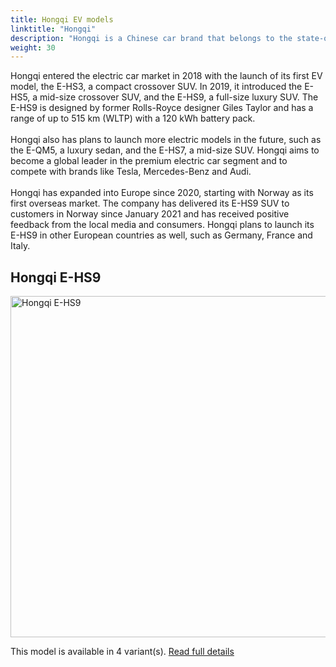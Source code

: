 ```yaml
---
title: Hongqi EV models
linktitle: "Hongqi"
description: "Hongqi is a Chinese car brand that belongs to the state-owned FAW Group. The name means Red Flag and it is a symbol of the Communist Party of China. Hongqi was founded in 1958 and is known for making luxury cars for the Chinese government and elites. "
weight: 30
---
```

Hongqi entered the electric car market in 2018 with the launch of its first EV model, the E-HS3, a compact crossover SUV. In 2019, it introduced the E-HS5, a mid-size crossover SUV, and the E-HS9, a full-size luxury SUV. The E-HS9 is designed by former Rolls-Royce designer Giles Taylor and has a range of up to 515 km (WLTP) with a 120 kWh battery pack.<br /><br />Hongqi also has plans to launch more electric models in the future, such as the E-QM5, a luxury sedan, and the E-HS7, a mid-size SUV. Hongqi aims to become a global leader in the premium electric car segment and to compete with brands like Tesla, Mercedes-Benz and Audi.<br /><br />Hongqi has expanded into Europe since 2020, starting with Norway as its first overseas market. The company has delivered its E-HS9 SUV to customers in Norway since January 2021 and has received positive feedback from the local media and consumers. Hongqi plans to launch its E-HS9 in other European countries as well, such as Germany, France and Italy.


## Hongqi E-HS9

<a href="e-hs9"><img src="https://media.evkx.net/multimedia/models/hongqi/e-hs9/e-hs9_comfort/main_1_st.jpg" width="800" height="546" alt="Hongqi E-HS9" ></a>

This model is available in 4 variant(s). 
[Read full details](e-hs9/)
